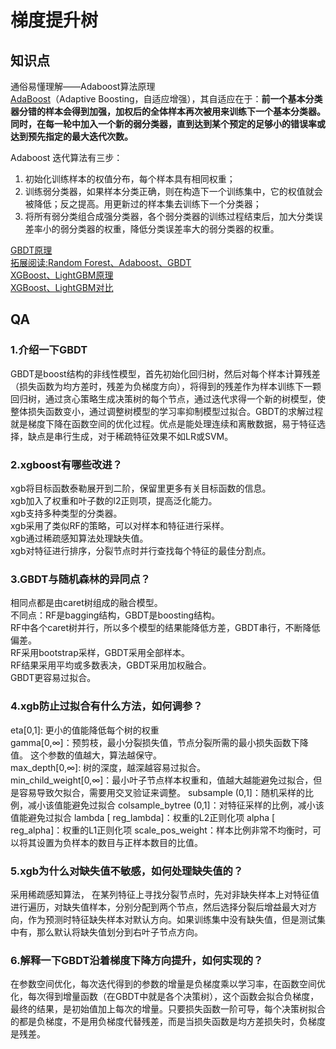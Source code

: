 # 梯度提升树
[]()


## 知识点
通俗易懂理解——Adaboost算法原理  
[AdaBoost](https://zhuanlan.zhihu.com/p/41536315)（Adaptive Boosting，自适应增强），其自适应在于：**前一个基本分类器分错的样本会得到加强，加权后的全体样本再次被用来训练下一个基本分类器。同时，在每一轮中加入一个新的弱分类器，直到达到某个预定的足够小的错误率或达到预先指定的最大迭代次数。**  

Adaboost 迭代算法有三步：  
1. 初始化训练样本的权值分布，每个样本具有相同权重；  
2. 训练弱分类器，如果样本分类正确，则在构造下一个训练集中，它的权值就会被降低；反之提高。用更新过的样本集去训练下一个分类器；  
3. 将所有弱分类组合成强分类器，各个弱分类器的训练过程结束后，加大分类误差率小的弱分类器的权重，降低分类误差率大的弱分类器的权重。  

[GBDT原理](https://zhuanlan.zhihu.com/p/29765582)  
[拓展阅读:Random Forest、Adaboost、GBDT](https://zhuanlan.zhihu.com/p/86263786)  
[XGBoost、LightGBM原理](https://zhuanlan.zhihu.com/p/87885678)  
[XGBoost、LightGBM对比](https://zhuanlan.zhihu.com/p/35645973)  

## QA
### 1.介绍一下GBDT
GBDT是boost结构的非线性模型，首先初始化回归树，然后对每个样本计算残差（损失函数为均方差时，残差为负梯度方向），将得到的残差作为样本训练下一颗回归树，通过贪心策略生成决策树的每个节点，通过迭代求得一个新的树模型，使整体损失函数变小，通过调整树模型的学习率抑制模型过拟合。GBDT的求解过程就是梯度下降在函数空间的优化过程。优点是能处理连续和离散数据，易于特征选择，缺点是串行生成，对于稀疏特征效果不如LR或SVM。

### 2.xgboost有哪些改进？ 
xgb将目标函数泰勒展开到二阶，保留里更多有关目标函数的信息。  
xgb加入了权重和叶子数的l2正则项，提高泛化能力。  
xgb支持多种类型的分类器。  
xgb采用了类似RF的策略，可以对样本和特征进行采样。  
xgb通过稀疏感知算法处理缺失值。  
xgb对特征进行排序，分裂节点时并行查找每个特征的最佳分割点。  

### 3.GBDT与随机森林的异同点？ 
相同点都是由caret树组成的融合模型。  
不同点：RF是bagging结构，GBDT是boosting结构。  
RF中各个caret树并行，所以多个模型的结果能降低方差，GBDT串行，不断降低偏差。  
RF采用bootstrap采样，GBDT采用全部样本。  
RF结果采用平均或多数表决，GBDT采用加权融合。  
GBDT更容易过拟合。  

### 4.xgb防止过拟合有什么方法，如何调参？ 
eta[0,1]: 更小的值能降低每个树的权重  
gamma[0,∞]：预剪枝，最小分裂损失值，节点分裂所需的最小损失函数下降值。 这个参数的值越大，算法越保守。  
max_depth[0,∞]: 树的深度，越深越容易过拟合。  
min_child_weight[0,∞]：最小叶子节点样本权重和，值越大越能避免过拟合，但是容易导致欠拟合，需要用交叉验证来调整。
subsample (0,1]：随机采样的比例，减小该值能避免过拟合
colsample_bytree (0,1]：对特征采样的比例，减小该值能避免过拟合
lambda [ reg_lambda]：权重的L2正则化项
alpha [ reg_alpha]：权重的L1正则化项
scale_pos_weight：样本比例非常不均衡时，可以将其设置为负样本的数目与正样本数目的比值。

### 5.xgb为什么对缺失值不敏感，如何处理缺失值的？ 
采用稀疏感知算法， 在某列特征上寻找分裂节点时，先对非缺失样本上对特征值进行遍历，对缺失值样本，分别分配到两个节点，然后选择分裂后增益最大对方向，作为预测时特征缺失样本对默认方向。如果训练集中没有缺失值，但是测试集中有，那么默认将缺失值划分到右叶子节点方向。

### 6.解释一下GBDT沿着梯度下降方向提升，如何实现的？
在参数空间优化，每次迭代得到的参数的增量是负梯度乘以学习率，在函数空间优化，每次得到增量函数（在GBDT中就是各个决策树），这个函数会拟合负梯度，最终的结果，是初始值加上每次的增量。只要损失函数一阶可导，每个决策树拟合的都是负梯度，不是用负梯度代替残差，而是当损失函数是均方差损失时，负梯度是残差。

